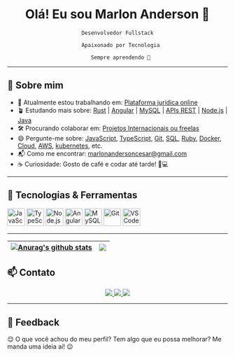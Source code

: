 <h1 align="center">Olá! Eu sou Marlon Anderson 👋</h1>

<p align="center">
  <code>Desenvolvedor Fullstack<br>
  Apaixonado por Tecnologia<br>
  Sempre aprendendo 🚀</code>
</p>

---

## 🧠 Sobre mim

- 🏃 Atualmente estou trabalhando em: [Plataforma jurídica online](#)
- 🪴 Estudando mais sobre: [Rust](#) | [Angular](#) | [MySQL](#) | [APIs REST](#) | [Node.js](#) | [Java](#)
- 🛠️ Procurando colaborar em: [Projetos Internacionais ou freelas](#)
- 😄 Pergunte-me sobre: [JavaScript](#), [TypeScript](#), [Git](#), [SQL](#), [Ruby](#), [Docker](#), [Cloud](#), [AWS](#), [kubernetes](#), etc.
- 📬 Como me encontrar: marlonandersoncesar@gmail.com
- ☕ Curiosidade: Gosto de café e codar até tarde! 🧋💻

---

## 🚀 Tecnologias & Ferramentas

<p align="left">
  <img src="https://cdn.jsdelivr.net/gh/devicons/devicon/icons/javascript/javascript-original.svg" alt="JavaScript" width="40" height="40"/>
  <img src="https://cdn.jsdelivr.net/gh/devicons/devicon/icons/typescript/typescript-original.svg" alt="TypeScript" width="40" height="40"/>
  <img src="https://cdn.jsdelivr.net/gh/devicons/devicon/icons/nodejs/nodejs-original.svg" alt="Node.js" width="40" height="40"/>
  <img src="https://cdn.jsdelivr.net/gh/devicons/devicon/icons/angularjs/angularjs-original.svg" alt="Angular" width="40" height="40"/>
  <img src="https://cdn.jsdelivr.net/gh/devicons/devicon/icons/mysql/mysql-original.svg" alt="MySQL" width="40" height="40"/>
  <img src="https://cdn.jsdelivr.net/gh/devicons/devicon/icons/git/git-original.svg" alt="Git" width="40" height="40"/>
  <img src="https://cdn.jsdelivr.net/gh/devicons/devicon/icons/vscode/vscode-original.svg" alt="VS Code" width="40" height="40"/>
</p>

---
| <a href="https://github.com/marlonandersonsilva/github-readme-stats"><img align="center" src="https://github-readme-stats.vercel.app/api?username=marlonandersonsilva&show_icons=true&include_all_commits=true&theme=buefy&hide_border=true" alt="Anurag's github stats" /></a> | <a href="https://github.com/marlonandersonsilva/github-readme-stats"><img align="center" src="https://github-readme-stats.vercel.app/api/top-langs/?username=marlonandersonsilva&layout=compact&theme=buefy&hide_border=true" /></a> |
| ------------- | ------------- |


## 📫 Contato

<p align="center">
  <a href="https://www.linkedin.com/in/marlonandersonsilva" target="_blank">
    <img src="https://img.shields.io/badge/LinkedIn-0A66C2?style=for-the-badge&logo=linkedin&logoColor=white" />
  </a>
  <a href="mailto:marlonandersoncesar@gmail.com">
    <img src="https://img.shields.io/badge/Email-D14836?style=for-the-badge&logo=gmail&logoColor=white" />
  </a>
  <a href="https://github.com/marlonandersonsilva">
    <img src="https://img.shields.io/badge/GitHub-181717?style=for-the-badge&logo=github&logoColor=white" />
  </a>
</p>

---

## 💬 Feedback

😌 O que você achou do meu perfil? Tem algo que eu possa melhorar? Me manda uma ideia aí! 😉
